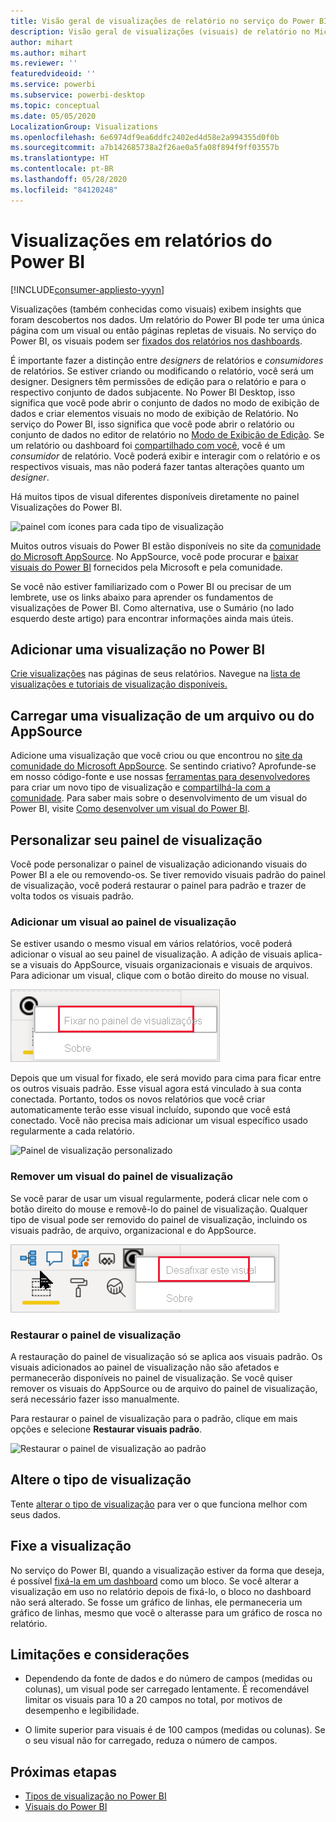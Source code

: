 ```yaml
---
title: Visão geral de visualizações de relatório no serviço do Power BI e Power BI Desktop
description: Visão geral de visualizações (visuais) de relatório no Microsoft Power BI.
author: mihart
ms.author: mihart
ms.reviewer: ''
featuredvideoid: ''
ms.service: powerbi
ms.subservice: powerbi-desktop
ms.topic: conceptual
ms.date: 05/05/2020
LocalizationGroup: Visualizations
ms.openlocfilehash: 6e6974df9ea6ddfc2402ed4d58e2a994355d0f0b
ms.sourcegitcommit: a7b142685738a2f26ae0a5fa08f894f9ff03557b
ms.translationtype: HT
ms.contentlocale: pt-BR
ms.lasthandoff: 05/28/2020
ms.locfileid: "84120248"
---
```

# <a name="visualizations-in-power-bi-reports"></a>Visualizações em relatórios do Power BI

[!INCLUDE[consumer-appliesto-yyyn](../includes/consumer-appliesto-yyyn.md)]    

Visualizações (também conhecidas como visuais) exibem insights que foram descobertos nos dados. Um relatório do Power BI pode ter uma única página com um visual ou então páginas repletas de visuais. No serviço do Power BI, os visuais podem ser [fixados dos relatórios nos dashboards](../create-reports/service-dashboard-pin-tile-from-report.md).

É importante fazer a distinção entre *designers* de relatórios e *consumidores* de relatórios.  Se estiver criando ou modificando o relatório, você será um designer.  Designers têm permissões de edição para o relatório e para o respectivo conjunto de dados subjacente. No Power BI Desktop, isso significa que você pode abrir o conjunto de dados no modo de exibição de dados e criar elementos visuais no modo de exibição de Relatório. No serviço do Power BI, isso significa que você pode abrir o relatório ou conjunto de dados no editor de relatório no [Modo de Exibição de Edição](../consumer/end-user-reading-view.md). Se um relatório ou dashboard foi [compartilhado com você](../consumer/end-user-shared-with-me.md), você é um *consumidor* de relatório. Você poderá exibir e interagir com o relatório e os respectivos visuais, mas não poderá fazer tantas alterações quanto um *designer*.

Há muitos tipos de visual diferentes disponíveis diretamente no painel Visualizações do Power BI.

![painel com ícones para cada tipo de visualização](media/power-bi-report-visualizations/power-bi-icons.png)

Muitos outros visuais do Power BI estão disponíveis no site da [comunidade do Microsoft AppSource](https://appsource.microsoft.com). No AppSource, você pode procurar e [baixar](https://appsource.microsoft.com/marketplace/apps?page=1&product=power-bi-visuals) [visuais do Power BI](../developer/visuals/custom-visual-develop-tutorial.md) fornecidos pela Microsoft e pela comunidade.

Se você não estiver familiarizado com o Power BI ou precisar de um lembrete, use os links abaixo para aprender os fundamentos de visualizações de Power BI.  Como alternativa, use o Sumário (no lado esquerdo deste artigo) para encontrar informações ainda mais úteis.

## <a name="add-a-visualization-in-power-bi"></a>Adicionar uma visualização no Power BI

[Crie visualizações](power-bi-report-add-visualizations-i.md) nas páginas de seus relatórios. Navegue na [lista de visualizações e tutoriais de visualização disponíveis.](power-bi-visualization-types-for-reports-and-q-and-a.md) 

## <a name="upload-a-visualization-from-a-file-or-from-appsource"></a>Carregar uma visualização de um arquivo ou do AppSource

Adicione uma visualização que você criou ou que encontrou no [site da comunidade do Microsoft AppSource](https://appsource.microsoft.com/marketplace/apps?product=power-bi-visuals). Se sentindo criativo? Aprofunde-se em nosso código-fonte e use nossas [ferramentas para desenvolvedores](../developer/visuals/custom-visual-develop-tutorial.md) para criar um novo tipo de visualização e [compartilhá-la com a comunidade](../developer/visuals/office-store.md). Para saber mais sobre o desenvolvimento de um visual do Power BI, visite [Como desenvolver um visual do Power BI](../developer/visuals/custom-visual-develop-tutorial.md).

## <a name="personalize-your-visualization-pane"></a>Personalizar seu painel de visualização

Você pode personalizar o painel de visualização adicionando visuais do Power BI a ele ou removendo-os. Se tiver removido visuais padrão do painel de visualização, você poderá restaurar o painel para padrão e trazer de volta todos os visuais padrão.

### <a name="add-a-visual-to-the-visualization-pane"></a>Adicionar um visual ao painel de visualização

Se estiver usando o mesmo visual em vários relatórios, você poderá adicionar o visual ao seu painel de visualização. A adição de visuais aplica-se a visuais do AppSource, visuais organizacionais e visuais de arquivos. Para adicionar um visual, clique com o botão direito do mouse no visual.

![Fixar ao painel de visualização](media/power-bi-report-visualizations/power-bi-pin-custom-visual-option.png)

Depois que um visual for fixado, ele será movido para cima para ficar entre os outros visuais padrão. Esse visual agora está vinculado à sua conta conectada. Portanto, todos os novos relatórios que você criar automaticamente terão esse visual incluído, supondo que você está conectado. Você não precisa mais adicionar um visual específico usado regularmente a cada relatório.

![Painel de visualização personalizado](media/power-bi-report-visualizations/power-bi-personalized-visualization-pane.png)

### <a name="remove-a-visual-from-the-visualization-pane"></a>Remover um visual do painel de visualização

Se você parar de usar um visual regularmente, poderá clicar nele com o botão direito do mouse e removê-lo do painel de visualização. Qualquer tipo de visual pode ser removido do painel de visualização, incluindo os visuais padrão, de arquivo, organizacional e do AppSource.

![Desafixar do painel de visualização](media/power-bi-report-visualizations/unpin-visual.png)

### <a name="restore-the-visualization-pane"></a>Restaurar o painel de visualização

A restauração do painel de visualização só se aplica aos visuais padrão. Os visuais adicionados ao painel de visualização não são afetados e permanecerão disponíveis no painel de visualização. Se você quiser remover os visuais do AppSource ou de arquivo do painel de visualização, será necessário fazer isso manualmente.

Para restaurar o painel de visualização para o padrão, clique em mais opções e selecione **Restaurar visuais padrão**.

![Restaurar o painel de visualização ao padrão](media/power-bi-report-visualizations/restore-default.png)

## <a name="change-the-visualization-type"></a>Altere o tipo de visualização

Tente [alterar o tipo de visualização](power-bi-report-change-visualization-type.md) para ver o que funciona melhor com seus dados.

## <a name="pin-the-visualization"></a>Fixe a visualização

No serviço do Power BI, quando a visualização estiver da forma que deseja, é possível [fixá-la em um dashboard](../create-reports/service-dashboard-pin-tile-from-report.md) como um bloco. Se você alterar a visualização em uso no relatório depois de fixá-lo, o bloco no dashboard não será alterado. Se fosse um gráfico de linhas, ele permaneceria um gráfico de linhas, mesmo que você o alterasse para um gráfico de rosca no relatório.

## <a name="limitations-and-considerations"></a>Limitações e considerações
- Dependendo da fonte de dados e do número de campos (medidas ou colunas), um visual pode ser carregado lentamente.  É recomendável limitar os visuais para 10 a 20 campos no total, por motivos de desempenho e legibilidade. 

- O limite superior para visuais é de 100 campos (medidas ou colunas). Se o seu visual não for carregado, reduza o número de campos.

## <a name="next-steps"></a>Próximas etapas

* [Tipos de visualização no Power BI](power-bi-visualization-types-for-reports-and-q-and-a.md)
* [Visuais do Power BI](../developer/visuals/power-bi-custom-visuals.md)

